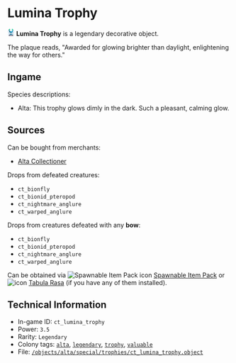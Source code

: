 # Lumina Trophy

<img src="https://raw.githubusercontent.com/Ceterai/Enternia/main/objects/alta/special/trophies/ct_lumina_trophy.png" alt="Lumina Trophy icon" loading="lazy" width="auto" height="16px"/> **Lumina Trophy** is a legendary decorative object.

The plaque reads, "Awarded for glowing brighter than daylight, enlightening the way for others."

## Ingame

Species descriptions:

- Alta: This trophy glows dimly in the dark. Such a pleasant, calming glow.

## Sources

Can be bought from merchants:

- [Alta Collectioner](https://ceterai.github.io/MyEnternia/Wiki/AltaCollectioner)

Drops from defeated creatures:

- `ct_bionfly`
- `ct_bionid_pteropod`
- `ct_nightmare_anglure`
- `ct_warped_anglure`

Drops from creatures defeated with any **bow**:

- `ct_bionfly`
- `ct_bionid_pteropod`
- `ct_nightmare_anglure`
- `ct_warped_anglure`

Can be obtained via <img src="https://raw.githubusercontent.com/Silverfeelin/Starbound-SpawnableItemPack/master/interface/sip/iconSmall.png" alt="Spawnable Item Pack icon" width="18" height="14"/> [Spawnable Item Pack](https://steamcommunity.com/sharedfiles/filedetails/?id=733665104) or <img src="https://steamuserimages-a.akamaihd.net/ugc/263843960696222713/3EC9A7C005541F7D577EBCB8C5736B4EFC9973D6/" alt="icon" width="8" height="12"/> [Tabula Rasa](https://community.playstarbound.com/resources/the-tabula-rasa.3222/) (if you have any of them installed).

## Technical Information

- In-game ID: `ct_lumina_trophy`
- Power: `3.5`
- Rarity: `Legendary`
- Colony tags: [`alta`](https://ceterai.github.io/MyEnternia/Wiki/Tags/Alta), [`legendary`](https://ceterai.github.io/MyEnternia/Wiki/Tags/Legendary), [`trophy`](https://ceterai.github.io/MyEnternia/Wiki/Tags/Trophy), [`valuable`](https://ceterai.github.io/MyEnternia/Wiki/Tags/Valuable)
- File: [`/objects/alta/special/trophies/ct_lumina_trophy.object`](https://github.com/Ceterai/Enternia/blob/main/objects/alta/special/trophies/ct_lumina_trophy.object)
